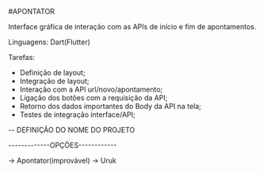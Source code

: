#APONTATOR

Interface gráfica de interação com as APIs de início e fim de apontamentos.

Linguagens: Dart(Flutter)

Tarefas:
- Definição de layout;
- Integração de layout;
- Interação com a API url/novo/apontamento;
- Ligação dos botões com a requisição da API;
- Retorno dos dados importantes do Body da API na tela;
- Testes de integração interface/API;

-- DEFINIÇÃO DO NOME DO PROJETO

-------------OPÇÕES------------

-> Apontator(improvável)
-> Uruk